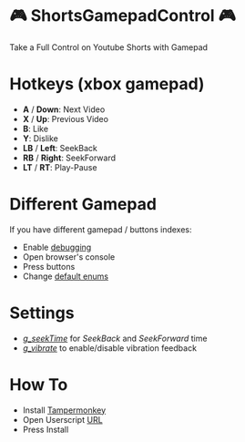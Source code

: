 # :video_game: ShortsGamepadControl :video_game:
Take a Full Control on Youtube Shorts with Gamepad

# Hotkeys (xbox gamepad)
- **A** / **Down**: Next Video  
- **X** / **Up**: Previous Video  
- **B**: Like  
- **Y**: Dislike  
- **LB** / **Left**: SeekBack  
- **RB** / **Right**: SeekForward  
- **LT** / **RT**: Play-Pause  

# Different Gamepad
If you have different gamepad / buttons indexes:  
- Enable [debugging](https://github.com/Wolf49406/ShortsGamepadControl/blob/28ea14e7b62d417336f74acd9227933bdd12c2a9/ShortsGamepadControl.user.js#L222)  
- Open browser's console
- Press buttons
- Change [default enums](https://github.com/Wolf49406/ShortsGamepadControl/blob/28ea14e7b62d417336f74acd9227933bdd12c2a9/ShortsGamepadControl.user.js#L21)

# Settings
- [_g_seekTime_](https://github.com/Wolf49406/ShortsGamepadControl/blob/2ec5301e162c330dff13e93742dd811b3f4b1821/ShortsGamepadControl.user.js#L17) for _SeekBack_ and _SeekForward_ time  
- [_g_vibrate_](https://github.com/Wolf49406/ShortsGamepadControl/blob/2ec5301e162c330dff13e93742dd811b3f4b1821/ShortsGamepadControl.user.js#L18) to enable/disable vibration feedback  

# How To
- Install [Tampermonkey](https://chromewebstore.google.com/detail/tampermonkey/dhdgffkkebhmkfjojejmpbldmpobfkfo)
- Open Userscript [URL](https://github.com/Wolf49406/ShortsGamepadControl/raw/main/ShortsGamepadControl.user.js)
- Press Install
